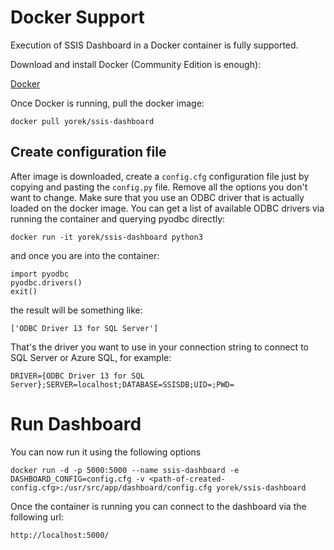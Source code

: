 # Docker Support

Execution of SSIS Dashboard in a Docker container is fully supported. 

Download and install Docker (Community Edition is enough):

[Docker](http://www.docker.com)

Once Docker is running, pull the docker image:

```
docker pull yorek/ssis-dashboard
```

## Create configuration file
After image is downloaded, create a `config.cfg` configuration file just by copying and pasting the `config.py` file. Remove all the options you don't want to change. Make sure that you use an ODBC driver that is actually loaded on the docker image. You can get a list of available ODBC drivers via running the container and querying pyodbc directly:

```
docker run -it yorek/ssis-dashboard python3
```

and once you are into the container:

```
import pyodbc
pyodbc.drivers()
exit()
```

the result will be something like:

```
['ODBC Driver 13 for SQL Server']
```

That's the driver you want to use in your connection string to connect to SQL Server or Azure SQL, for example:

```
DRIVER={ODBC Driver 13 for SQL Server};SERVER=localhost;DATABASE=SSISDB;UID=;PWD=
```

# Run Dashboard
You can now run it using the following options

```
docker run -d -p 5000:5000 --name ssis-dashboard -e DASHBOARD_CONFIG=config.cfg -v <path-of-created-config.cfg>:/usr/src/app/dashboard/config.cfg yorek/ssis-dashboard
```

Once the container is running you can connect to the dashboard via the following url:

```
http://localhost:5000/
```